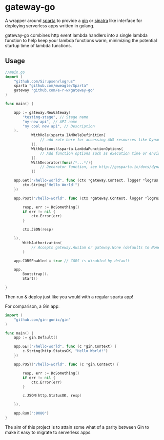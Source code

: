 # gateway-go

A wrapper around [sparta](http://gosparta.io/) to provide a [gin](https://gin-gonic.github.io/gin/) or [sinatra](http://www.sinatrarb.com/) like interface for deploying serverless apps written in golang.

gateway-go combines http event lambda handlers into a single lambda function to help keep your lambda functions warm, minimizing the potential startup time of lambda functions. 

## Usage

```go
//main.go
import (
	"github.com/Sirupsen/logrus"
	sparta "github.com/mweagle/Sparta"
	gateway "github.com/e-r-w/gateway-go"
)

func main() {

	app := gateway.NewGateway(		
		"testing-stage", // Stage name
		"my-new-api", // API name
		"my cool new api", // Description
	).
			WithRole(sparta.IAMRoleDefinition{
    			// add role here for accessing AWS resources like DynamoDB, S3, RDS etc
    		}).
    		WithOptions(&sparta.LambdaFunctionOptions{
    			// Add function options such as execution time or environment variables
    		}).
    		WithDecorator(func(/*...*/){
    			// Decorator function, see http://gosparta.io/docs/dynamic_infrastructure/#template-decorators
    		})

	app.Get("/hello-world", func (ctx *gateway.Context, logger *logrus.Logger) {
		ctx.String("Hello World!")
	})

	app.Post("/hello-world", func (ctx *gateway.Context, logger *logrus.Logger) {

		resp, err := DoSomething()
		if err != nil {
			ctx.Error(err)
		}

		ctx.JSON(resp)

	}).
		WithAuthorization(
			// Accepts gateway.AwsIam or gateway.None (defaults to None)
		)

	app.CORSEnabled = true // CORS is disabled by default

	app.
		Bootstrap().
		Start()

}
```

Then run & deploy just like you would with a regular sparta app!

For comparison, a Gin app:
```go
import (
	"github.com/gin-gonic/gin"
)

func main() {
	app := gin.Default()

	app.GET("/hello-world", func (c *gin.Context) {
		c.String(http.StatusOK, "Hello World!")
	})

	app.POST("/hello-world", func (c *gin.Context) {

		resp, err := DoSomething()
		if err != nil {
			ctx.Error(err)
		}

		c.JSON(http.StatusOK, resp)

	}).

	app.Run(":8080")
}
```

The aim of this project is to attain some what of a parity between Gin to make it easy to migrate to serverless apps
